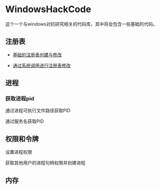 # WindowsHackCode

这个一个与windows对抗研究相关的代码库，其中将会包含一些基础的代码。

## 注册表

* [基础的注册表创建与修改](https://github.com/knightswd/WindowsHackCode/blob/main/Reg/reg.cpp)

* [通过系统调用进行注册表修改](https://github.com/knightswd/WindowsHackCode/blob/main/Reg/RegSyscall/reg/reg.cpp)

## 进程

### 获取进程pid

通过进程可执行文件路径获取PID

通过服务名获取PID

## 权限和令牌

设置进程权限

获取其他用户的进程句柄权限并创建进程

## 内存
